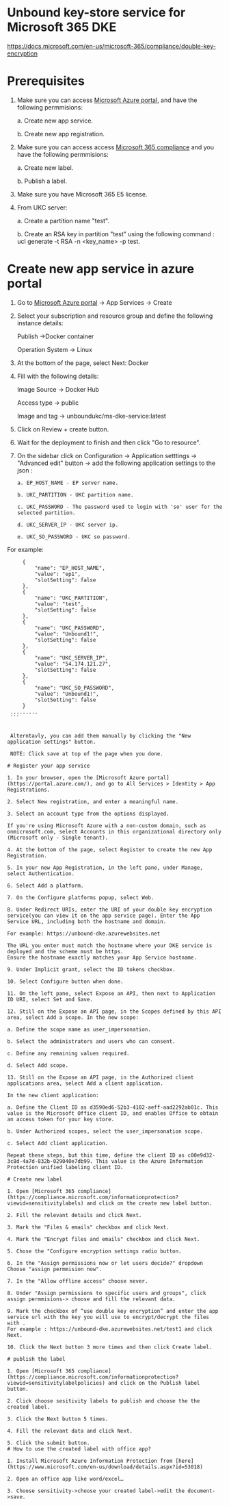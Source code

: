 # Unbound key-store service for Microsoft 365 DKE
https://docs.microsoft.com/en-us/microsoft-365/compliance/double-key-encryption

# Prerequisites

1. Make sure you can access [Microsoft Azure portal](https://portal.azure.com/), and have the following permmisions:
    
    a. Create new app service.

    b. Create new app registration.

2. Make sure you can access access [Microsoft 365 compliance](https://compliance.microsoft.com/informationprotection?viewid=sensitivitylabels) and you have the following permmisions:

    a. Create new label.
    
    b. Publish a label.  

3. Make sure you have Microsoft 365 E5 license.

4. From UKC server:

    a. Create a partition name "test".

    b. Create an RSA key in partition "test" using the following command : ucl generate -t RSA -n <key_name> -p test.

# Create new app service in azure portal

1. Go to [Microsoft Azure portal](https://portal.azure.com/) -> App Services -> Create
2. Select your subscription and resource group and define the following instance details:

    Publish ->Docker container 

    Operation System -> Linux

3. At the bottom of the page, select Next: Docker 

4. Fill with the following details:

     Image Source -> Docker Hub

     Access type -> public

     Image and tag -> unboundukc/ms-dke-service:latest

 5. Click on Review + create button.  

 6. Wait for the deployment to finish and then click "Go to resource".  

 7. On the sidebar click on Configuration -> Application setttings -> "Advanced edit" button -> add the following application settings to the json :
 
        a. EP_HOST_NAME - EP server name.

        b. UKC_PARTITION - UKC partition name.

        c. UKC_PASSWORD - The password used to login with 'so' user for the selected partition.

        d. UKC_SERVER_IP - UKC server ip. 

        e. UKC_SO_PASSWORD - UKC so password.

   For example:

   ```.......
        {
            "name": "EP_HOST_NAME",
            "value": "ep1",
            "slotSetting": false
        },
        {
            "name": "UKC_PARTITION",
            "value": "test",
            "slotSetting": false
        },
        {
            "name": "UKC_PASSWORD",
            "value": "Unbound1!",
            "slotSetting": false
        },
        {
            "name": "UKC_SERVER_IP",
            "value": "54.174.121.27",
            "slotSetting": false
        },
        {
            "name": "UKC_SO_PASSWORD",
            "value": "Unbound1!",
            "slotSetting": false
        }
    ......... 
    ```
 
 
    Alterntavly, you can add them manually by clicking the "New application settings" button.

    NOTE: Click save at top of the page when you done.

# Register your app service

1. In your browser, open the [Microsoft Azure portal](https://portal.azure.com/), and go to All Services > Identity > App Registrations.

2. Select New registration, and enter a meaningful name.

3. Select an account type from the options displayed.

If you're using Microsoft Azure with a non-custom domain, such as onmicrosoft.com, select Accounts in this organizational directory only (Microsoft only - Single tenant).

4. At the bottom of the page, select Register to create the new App Registration.

5. In your new App Registration, in the left pane, under Manage, select Authentication.

6. Select Add a platform.

7. On the Configure platforms popup, select Web.

8. Under Redirect URIs, enter the URI of your double key encryption service(you can view it on the app service page). Enter the App Service URL, including both the hostname and domain.

For example: https://unbound-dke.azurewebsites.net

The URL you enter must match the hostname where your DKE service is deployed and the scheme must be https.
Ensure the hostname exactly matches your App Service hostname. 

9. Under Implicit grant, select the ID tokens checkbox.

10. Select Configure button when done.

11. On the left pane, select Expose an API, then next to Application ID URI, select Set and Save.

12. Still on the Expose an API page, in the Scopes defined by this API area, select Add a scope. In the new scope:

 a. Define the scope name as user_impersonation.

 b. Select the administrators and users who can consent.

 c. Define any remaining values required.

 d. Select Add scope.

13. Still on the Expose an API page, in the Authorized client applications area, select Add a client application.

In the new client application:

 a. Define the Client ID as d3590ed6-52b3-4102-aeff-aad2292ab01c. This value is the Microsoft Office client ID, and enables Office to obtain an access token for your key store.

 b. Under Authorized scopes, select the user_impersonation scope.

 c. Select Add client application.

Repeat these steps, but this time, define the client ID as c00e9d32-3c8d-4a7d-832b-029040e7db99. This value is the Azure Information Protection unified labeling client ID.

# Create new label

1. Open [Microsoft 365 compliance](https://compliance.microsoft.com/informationprotection?viewid=sensitivitylabels) and click on the create new label button.

2. Fill the relevant details and click Next.

3. Mark the "Files & emails" checkbox and click Next.

4. Mark the "Encrypt files and emails" checkbox and click Next.

5. Chose the "Configure encryption settings radio button.

6. In the "Assign permissions now or let users decide?" dropdown Choose "assign permmision now".

7. In the "Allow offline access" choose never.

8. Under "Assign permissions to specific users and groups", click assign permmisions-> choose and fill the relevant data.

9. Mark the checkbox of “use double key encryption” and enter the app service url with the key you will use to encrypt/decrypt the files with .
 For example : https://unbound-dke.azurewebsites.net/test1 and click Next.

10. Click the Next button 3 more times and then click Create label.

# publish the label

1. Open [Microsoft 365 compliance](https://compliance.microsoft.com/informationprotection?viewid=sensitivitylabelpolicies) and click on the Publish label button.

2. Click choose sesitivity labels to publish and choose the the created label.

3. Click the Next button 5 times.

4. Fill the relevant data and click Next.

5. Click the submit button.
# How to use the created label with office app?

1. Install Microsoft Azure Information Protection from [here](https://www.microsoft.com/en-us/download/details.aspx?id=53018) 

2. Open an office app like word/excel…

3. Choose sensitivity->choose your created label->edit the document->save.
